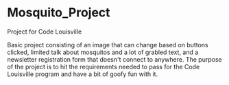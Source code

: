 # Mosquito_Project
Project for Code Louisville

Basic project consisting of an image that can change based on buttons clicked, limited talk about mosquitos and a lot of grabled text, and a newsletter registration form that doesn't connect to anywhere. The purpose of the project is to hit the requirements needed to pass for the Code Louisville program and have a bit of goofy fun with it. 
